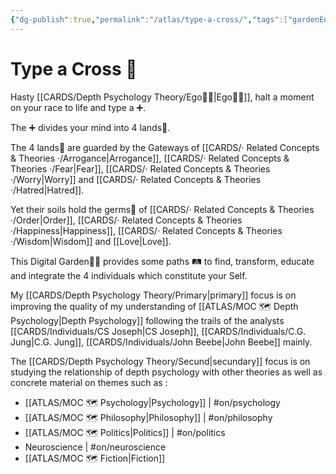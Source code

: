 ```yaml
---
{"dg-publish":true,"permalink":"/atlas/type-a-cross/","tags":["gardenEntry"],"created":"2023-01-02T16:17:52.012+01:00","updated":"2023-05-03T11:01:19.281+02:00"}
---
```


# Type a Cross 💠

Hasty [[CARDS/Depth Psychology Theory/Ego🙋‍♂️\|Ego🙋‍♂️]], halt a moment on your race to life and type a ➕. 

The ➕ divides your mind into 4 lands🌾. 

The 4 lands🌾 are guarded by the Gateways of [[CARDS/· Related Concepts & Theories ·/Arrogance\|Arrogance]], [[CARDS/· Related Concepts & Theories ·/Fear\|Fear]],  [[CARDS/· Related Concepts & Theories ·/Worry\|Worry]] and [[CARDS/· Related Concepts & Theories ·/Hatred\|Hatred]].

Yet their soils hold the germs🌱 of [[CARDS/· Related Concepts & Theories ·/Order\|Order]], [[CARDS/· Related Concepts & Theories ·/Happiness\|Happiness]], [[CARDS/· Related Concepts & Theories ·/Wisdom\|Wisdom]] and [[Love\|Love]].  

This Digital Garden👩‍🌾 provides some paths 🛤️ to find, transform, educate and integrate the 4 individuals which constitute your Self. 

My [[CARDS/Depth Psychology Theory/Primary\|primary]] focus is on improving the quality of my understanding of [[ATLAS/MOC 🗺️ Depth Psychology\|Depth Psychology]] following the trails of the analysts [[CARDS/Individuals/CS Joseph\|CS Joseph]], [[CARDS/Individuals/C.G. Jung\|C.G. Jung]], [[CARDS/Individuals/John Beebe\|John Beebe]] mainly. 

The [[CARDS/Depth Psychology Theory/Secund\|secundary]] focus is on studying the relationship of depth psychology with other theories as well as concrete material on themes such as : 

- [[ATLAS/MOC 🗺️ Psychology\|Psychology]] | #on/psychology 
- [[ATLAS/MOC 🗺️ Philosophy\|Philosophy]]  | #on/philosophy
- [[ATLAS/MOC 🗺️ Politics\|Politics]] | #on/politics 
- Neuroscience | #on/neuroscience 
- [[ATLAS/MOC 🗺️ Fiction\|Fiction]] 

